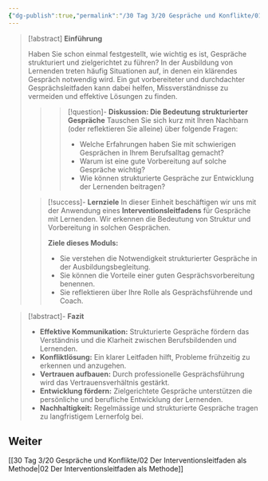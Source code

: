 ```yaml
---
{"dg-publish":true,"permalink":"/30 Tag 3/20 Gespräche und Konflikte/01 Berufliche Gespräche/"}
---
```


> [!abstract] **Einführung**
> 
> Haben Sie schon einmal festgestellt, wie wichtig es ist, Gespräche strukturiert und zielgerichtet zu führen? In der Ausbildung von Lernenden treten häufig Situationen auf, in denen ein klärendes Gespräch notwendig wird. Ein gut vorbereiteter und durchdachter Gesprächsleitfaden kann dabei helfen, Missverständnisse zu vermeiden und effektive Lösungen zu finden.
> 
> >>[!question]- **Diskussion: Die Bedeutung strukturierter Gespräche**
> >>Tauschen Sie sich kurz mit Ihren Nachbarn (oder reflektieren Sie alleine) über folgende Fragen:
> >>* Welche Erfahrungen haben Sie mit schwierigen Gesprächen in Ihrem Berufsalltag gemacht?
> >>* Warum ist eine gute Vorbereitung auf solche Gespräche wichtig?
> >>* Wie können strukturierte Gespräche zur Entwicklung der Lernenden beitragen?
> 
> > [!success]- **Lernziele**
> > In dieser Einheit beschäftigen wir uns mit der Anwendung eines **Interventionsleitfadens** für Gespräche mit Lernenden. Wir erkennen die Bedeutung von Struktur und Vorbereitung in solchen Gesprächen.
> > 
> > **Ziele dieses Moduls:**
> > * Sie verstehen die Notwendigkeit strukturierter Gespräche in der Ausbildungsbegleitung.
> > * Sie können die Vorteile einer guten Gesprächsvorbereitung benennen.
> > * Sie reflektieren über Ihre Rolle als Gesprächsführende und Coach.

>[!abstract]- **Fazit**
> * **Effektive Kommunikation:** Strukturierte Gespräche fördern das Verständnis und die Klarheit zwischen Berufsbildenden und Lernenden.
> * **Konfliktlösung:** Ein klarer Leitfaden hilft, Probleme frühzeitig zu erkennen und anzugehen.
> * **Vertrauen aufbauen:** Durch professionelle Gesprächsführung wird das Vertrauensverhältnis gestärkt.
> * **Entwicklung fördern:** Zielgerichtete Gespräche unterstützen die persönliche und berufliche Entwicklung der Lernenden.
> * **Nachhaltigkeit:** Regelmässige und strukturierte Gespräche tragen zu langfristigem Lernerfolg bei.

## Weiter
[[30 Tag 3/20 Gespräche und Konflikte/02 Der Interventionsleitfaden als Methode\|02 Der Interventionsleitfaden als Methode]]

